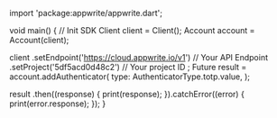 import 'package:appwrite/appwrite.dart';

void main() { // Init SDK
  Client client = Client();
  Account account = Account(client);

  client
    .setEndpoint('https://cloud.appwrite.io/v1') // Your API Endpoint
    .setProject('5df5acd0d48c2') // Your project ID
  ;
  Future result = account.addAuthenticator(
    type: AuthenticatorType.totp.value,
  );

  result
    .then((response) {
      print(response);
    }).catchError((error) {
      print(error.response);
  });
}
